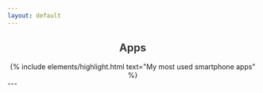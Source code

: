 ```yaml
---
layout: default
---
```

<h2 style="text-align:center; color: #3a3a3a">
    <div>
        <b>Apps</b>
    </div>
</h2>
<div style="text-align:center">
{% include elements/highlight.html text="My most used smartphone apps" %}
</div>
---